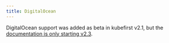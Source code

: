 ```yaml
---
title: DigitalOcean
---
```


DigitalOcean support was added as beta in kubefirst v2.1, but the [documentation is only starting v2.3](https://kubefirst.konstruct.io/docs/next/do/overview).
